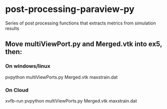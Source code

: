 # post-processing-paraview-py
Series of post processing functions that extracts metrics from simulation results

## Move multiViewPort.py and Merged.vtk into ex5, then:

### On windows/linux
pvpython multiViewPorts.py Merged.vtk maxstrain.dat

### On Cloud
xvfb-run pvpython multiViewPorts.py Merged.vtk maxstrain.dat
